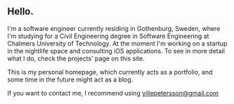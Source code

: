 ## Hello.

I'm a software engineer currently residing in Gothenburg, Sweden, where I'm studying for a Civil Engineering degree in Software Engineering at Chalmers University of Technology. At the moment I'm working on a startup in the nightlife space and consulting iOS applications. To see in more detail what I do, check the projects' page on this site.

This is my personal homepage, which currently acts as a portfolio, and some time in the future might act as a blog.

If you want to contact me, I recommend using villepetersson@gmail.com